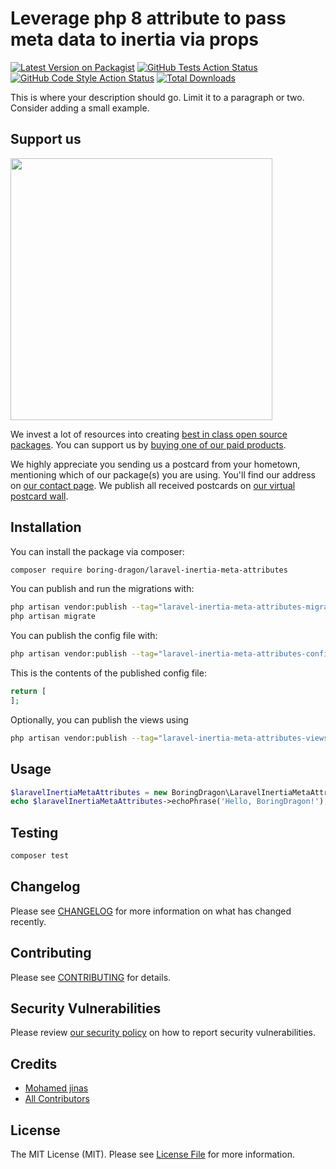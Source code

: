 # Leverage php 8 attribute to pass meta data to inertia via props

[![Latest Version on Packagist](https://img.shields.io/packagist/v/boring-dragon/laravel-inertia-meta-attributes.svg?style=flat-square)](https://packagist.org/packages/boring-dragon/laravel-inertia-meta-attributes)
[![GitHub Tests Action Status](https://img.shields.io/github/actions/workflow/status/boring-dragon/laravel-inertia-meta-attributes/run-tests.yml?branch=main&label=tests&style=flat-square)](https://github.com/boring-dragon/laravel-inertia-meta-attributes/actions?query=workflow%3Arun-tests+branch%3Amain)
[![GitHub Code Style Action Status](https://img.shields.io/github/actions/workflow/status/boring-dragon/laravel-inertia-meta-attributes/fix-php-code-style-issues.yml?branch=main&label=code%20style&style=flat-square)](https://github.com/boring-dragon/laravel-inertia-meta-attributes/actions?query=workflow%3A"Fix+PHP+code+style+issues"+branch%3Amain)
[![Total Downloads](https://img.shields.io/packagist/dt/boring-dragon/laravel-inertia-meta-attributes.svg?style=flat-square)](https://packagist.org/packages/boring-dragon/laravel-inertia-meta-attributes)

This is where your description should go. Limit it to a paragraph or two. Consider adding a small example.

## Support us

[<img src="https://github-ads.s3.eu-central-1.amazonaws.com/laravel-inertia-meta-attributes.jpg?t=1" width="419px" />](https://spatie.be/github-ad-click/laravel-inertia-meta-attributes)

We invest a lot of resources into creating [best in class open source packages](https://spatie.be/open-source). You can support us by [buying one of our paid products](https://spatie.be/open-source/support-us).

We highly appreciate you sending us a postcard from your hometown, mentioning which of our package(s) you are using. You'll find our address on [our contact page](https://spatie.be/about-us). We publish all received postcards on [our virtual postcard wall](https://spatie.be/open-source/postcards).

## Installation

You can install the package via composer:

```bash
composer require boring-dragon/laravel-inertia-meta-attributes
```

You can publish and run the migrations with:

```bash
php artisan vendor:publish --tag="laravel-inertia-meta-attributes-migrations"
php artisan migrate
```

You can publish the config file with:

```bash
php artisan vendor:publish --tag="laravel-inertia-meta-attributes-config"
```

This is the contents of the published config file:

```php
return [
];
```

Optionally, you can publish the views using

```bash
php artisan vendor:publish --tag="laravel-inertia-meta-attributes-views"
```

## Usage

```php
$laravelInertiaMetaAttributes = new BoringDragon\LaravelInertiaMetaAttributes();
echo $laravelInertiaMetaAttributes->echoPhrase('Hello, BoringDragon!');
```

## Testing

```bash
composer test
```

## Changelog

Please see [CHANGELOG](CHANGELOG.md) for more information on what has changed recently.

## Contributing

Please see [CONTRIBUTING](CONTRIBUTING.md) for details.

## Security Vulnerabilities

Please review [our security policy](../../security/policy) on how to report security vulnerabilities.

## Credits

- [Mohamed jinas](https://github.com/boring-dragon)
- [All Contributors](../../contributors)

## License

The MIT License (MIT). Please see [License File](LICENSE.md) for more information.
